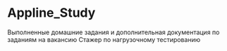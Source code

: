 # Appline_Study

Выполненные домашние задания и дополнительная документация по заданиям на вакансию Стажер по нагрузочному тестированию
